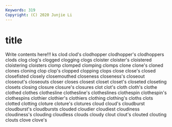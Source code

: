 ```yaml
---
Keywords: 319
Copyright: (C) 2020 Junjie Li
---
```


# title

Write contents here!!!
ks 
clod 
clod's 
clodhopper 
clodhopper's 
clodhoppers 
clods 
clog 
clog's 
clogged
clogging 
clogs 
cloister 
cloister's 
cloistered 
cloistering 
cloisters 
clomp 
clomped 
clomping
clomps 
clone 
clone's 
cloned 
clones 
cloning 
clop 
clop's 
clopped 
clopping
clops 
close 
close's 
closed 
closefisted 
closely 
closemouthed 
closeness 
closeness's 
closeout
closeout's 
closeouts 
closer 
closes 
closest 
closet 
closet's 
closeted 
closeting 
closets
closing 
closure 
closure's 
closures 
clot 
clot's 
cloth 
cloth's 
clothe 
clothed
clothes 
clothesline 
clothesline's 
clotheslines 
clothespin 
clothespin's 
clothespins 
clothier 
clothier's 
clothiers
clothing 
clothing's 
cloths 
clots 
clotted 
clotting 
cloture 
cloture's 
clotures 
cloud
cloud's 
cloudburst 
cloudburst's 
cloudbursts 
clouded 
cloudier 
cloudiest 
cloudiness 
cloudiness's 
clouding
cloudless 
clouds 
cloudy 
clout 
clout's 
clouted 
clouting 
clouts 
clove 
clove's

